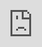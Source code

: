 ```yaml
---
layout: post
date:   2024-04-22
image: "/conflict_urbanism_sp2024/images/Ukraine Heritage/00 Title.png"
title:  "Documenting Cultural Heritage Destruction and Preservation in Ukrainian Cities in Conflict"
author: "Ziyu Liu, Shuyi Yin"
---
```

#### Background and Scope

Our project delves into the urgent and critical theme of documenting cultural heritage in Ukrainian cities, focusing particularly on those who have been or are at risk of being affected by the ongoing conflict. The cities of Kyiv,  Lviv, Mariupol, Kharkiv, Chernihiv, and Odesa serve as primary case studies. These cities not only house Ukraine’s rich monuments and sites but also have experienced the most severe damage. 
For the project, we lay out maps of various documentation and preservation efforts in relation to the map of destroyed sites. In addition, we discuss the power dynamic of the involved stakeholders, including local and international institutions and organizations. 


![The location of attacks suggest they are targeted to sites that are significant to Ukrainian history, culture and identity](/conflict_urbanism_sp2024/images/Ukraine Heritage/01 Destruction Activities.png) 
*(Many items in storage were already in fragile condition before the Russian invasion and now face additional conservation challenges). Courtesy of National Research and Restoration Center*
 
 
 
 
#### Argument

The project touches upon the themes of memory, identity, resilience, and heritage. Collateral damage or deliberate targeting of cultural heritage sites not only results in the loss of material artifacts; it also assaults the collective memory and identity of a people and culture. This project refers to the theories of strategic use of cultural destruction as a weapon of war. The ways local communities document and preserve cultural heritage also present the resilience of urban spaces and communities in conflict zones. 
 
 
 
 
#### Spatial Data Source

![Destructed Sites Verified by UNESCO](/conflict_urbanism_sp2024/images/Ukraine Heritage/02 Data.png)

![Destructed Sites Density](/conflict_urbanism_sp2024/images/Ukraine Heritage/03 Data.png)

Suplemented Data Set
<div class="iframe-column"><iframe src="https://docs.google.com/spreadsheets/d/1jsyGmqab0Q3TOsVMA511_CZyRcXz-2pEs08YYK2FKBk/edit#gid=0 " style="position:absolute;top:0;left:0;width:100%;height:100%;" frameborder="0"></iframe></div>

Download the full dataset [here](https://docs.google.com/spreadsheets/d/1jsyGmqab0Q3TOsVMA511_CZyRcXz-2pEs08YYK2FKBk/edit#gid=0).
 
 
 
 
 
#### Preservation Activities

![Preservation Activities](/conflict_urbanism_sp2024/images/Ukraine Heritage/04 Preservation Activities.png)

![ALIPH](/conflict_urbanism_sp2024/images/Ukraine Heritage/06 ALIPH.png)

Preservation on the ground had been the most direct and efficient practice. The International Alliance For the Protection of Heritage in Conflict Areas has been one key player in preservation activities on the ground. In March 2022, the Foundation adopted its Action Plan with USD 5 million of its own funds, and further contributions have been made by: The EU; Getty Foundation; the US Ambassadors Fund for Cultural Preservation, and the Principality of Monaco. The preservation efforts include: support to museums, libraries, archives, and cultural heritage institutions; providing large storage areas for artifacts; the creation of “heritage ambulances” with the National Research and Restoration Center of Ukraine; 3D documentation and photogrammetry; and direct support to heritage professionals. 

![#saveukraineheritage](/conflict_urbanism_sp2024/images/Ukraine Heritage/08 Skeiron.png)

![The Polycam Backup Ukraine Project](/conflict_urbanism_sp2024/images/Ukraine Heritage/07 Polycam.png)

Both international organizations and research institutions are documenting Ukraine’s built heritage, whether damaged or not. Skeiron, a team who have been concerned about the fate of Ukraine's cultural heritage for many years, aims to engrave as much of Ukraine's architectural and artistic heritage as possible and preserve historical memory from the destructive influences of the time. The site #saveukraineheritage collects information from all 3D-scanned heritage sites in Ukraine, particularly those performed by professional or semi-professional teams. The Polycam Backup Ukraine Project, however, takes a more grassroots approach to data collection. As a cellphone app, the Polycam platform is extremely portable and easy to use, enabling people all around Ukraine to “backup” whatever item in their lives that they consider valuable or vulnerable to conflict, from art-deco bus stations, and monuments, to everyday interiors. 

![The Ivankiv Historical and Local History Museum](/conflict_urbanism_sp2024/images/Ukraine Heritage/09 Statelite.png)

Many institutions, for example, the Ukraine Conflict Observatory, use satellite imagery to show the before and after the destruction. This approach enables professionals to observe and monitor the heritage sites from a distance and analyze the destruction in context. For instance, on February 14 a satellite image shows the Ivankiv Historical and Local History Museum, before the invasion. On February 27, 2022, the satellite image shows the museum has been destroyed. 
 
 
 
 
#### Conclusion

The outcome of this project is to document, map, and analyze the efforts to digitize and protect heritage sites and memories. On the foundation laid out by the 2023 class, we will continue adding to the map of destroyed sites in Ukraine. This work is significant because it challenges the traditional and institutional understanding of heritage sites, especially during conflict. It argues that the significance of cultural heritage during conflict is complex and often intangible, and the role of bottom-up preservation efforts matters. 
 
 
 
 
 
#### Sources and References

[The Cultural Heritage Monitoring Lab](https://www.vmnh.net/research-collections/chml)
 
[Damaged cultural sites in Ukraine verified by UNESCO](https://www.unesco.org/en/articles/damaged-cultural-sites-ukraine-verified-unesco)
 
[2023 Conflicted Urbanism Ukrainian Heritage Damage List](https://centerforspatialresearch.github.io/conflict_urbanism_sp2023/2023/04/30/CulturalHeritageMapping.html)
 
[Ukraine Conflict Observatory](https://hub.conflictobservatory.org/portal/apps/sites/#/home)
 
[HeMo Ukrainian Heritage Monitoring Lab](https://www.heritage.in.ua/en)
 
[Polycam Backup Ukraine Project](https://poly.cam/ukraine) 
[SKEIRON #saveukrainianheritage](https://skeiron.com.ua/)
[Sketchfab, Ukraine Heritage Lost or At Risk](https://sketchfab.com/USF_digital/collections/ukraine-heritage-lost-or-at-risk-d9d4108d3c4543d89114ceaa17939463)

